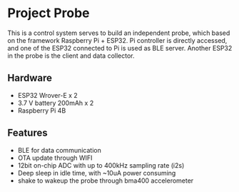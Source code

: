 # Project Probe

This is a control system serves to build an independent probe, which based on the framework Raspberry Pi + ESP32. Pi controller is directly accessed, and one of the ESP32 connected to Pi is used as BLE server. Another ESP32 in the probe is the client and data collector. 



## Hardware

- ESP32 Wrover-E x 2
- 3.7 V battery 200mAh x 2
- Raspberry Pi 4B

## Features

- BLE for data communication 
- OTA update through WIFI
- 12bit on-chip ADC with up to 400kHz sampling rate (i2s)
- Deep sleep in idle time, with ~10uA power consuming
- shake to wakeup the probe through bma400 accelerometer